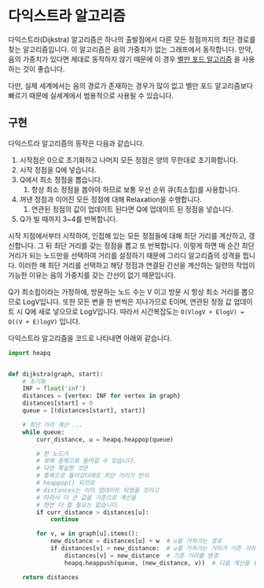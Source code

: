 # 다익스트라 알고리즘

다익스트라(Dijkstra) 알고리즘은 하나의 출발점에서 다른 모든 정점까지의 최단 경로를 찾는 알고리즘입니다. 이 알고리즘은 음의 가중치가 없는 그래프에서 동작합니다. 만약, 음의 가중치가 있다면 제대로 동작하지
않기 때문에 이
경우 [벨만 포드 알고리즘](https://github.com/haeseong123/algorithm/blob/main/graph/shortest_path/bellman_ford/bellman_ford.md) 을
사용하는 것이 좋습니다.

다만, 실제 세계에서는 음의 경로가 존재하는 경우가 많이 없고 벨만 포드 알고리즘보다 빠르기 때문에 실세계에서 범용적으로 사용될 수 있습니다.

## 구현

다익스트라 알고리즘의 동작은 다음과 같습니다.

1. 시작점은 0으로 초기화하고 나머지 모든 정점은 양의 무한대로 초기화합니다.
2. 시작 정점을 Q에 넣습니다.
3. Q에서 최소 정점을 뽑습니다.
    1. 항상 최소 정점을 봅아야 하므로 보통 우선 순위 큐(최소힙)를 사용합니다.
4. 꺼낸 정점과 이어진 모든 정점에 대해 Relaxation을 수행합니다.
    1. 연관된 정점의 값이 업데이트 된다면 Q에 업데이트 된 정점을 넣습니다.
5. Q가 빌 때까지 3~4를 반복합니다.

시작 지점에서부터 시작하여, 인접해 있는 모든 정점들에 대해 최단 거리를 계산하고, 갱신합니다. 그 뒤 최단 거리를 갖는 정점을 뽑고 또 반복합니다. 이렇게 하면 매 순간 최단 거리가 되는 노드만을 선택하여 거리를
설정하기 때문에 그리디 알고리즘의 성격을 띕니다. 이러한 매 최단 거리를 선택하고 해당 정점과 연결된 간선을 계산하는 일련의 작업이 가능한 이유는 음의 가중치를 갖는 간선이 없기 때문입니다.

Q가 최소힙이라는 가정하에, 방문하는 노드 수는 V 이고 방문 시 항상 최소 거리를 뽑으므로 LogV입니다. 또한 모든 변을 한 번씩은 지나가므로 E이며, 연관된 정점 값 업데이트 시 Q에 새로 넣으므로
LogV입니다. 따라서 시간복잡도는 `O(VlogV + ElogV) = O((V + E)logV)` 입니다.

다익스트라 알고리즘을 코드로 나타내면 아래와 같습니다.

```python
import heapq


def dijkstra(graph, start):
    # 초기화
    INF = float('inf')
    distances = {vertex: INF for vertex in graph}
    distances[start] = 0
    queue = [(distances[start], start)]

    # 최단 거리 계산 ...
    while queue:
        curr_distance, u = heapq.heappop(queue)

        # 한 노드가
        # 큐에 중복으로 들어갈 수 있습니다.
        # 다만 확실한 것은
        # 중복으로 들어갔더래도 최단 거리가 먼저
        # heappop() 되므로
        # distances는 이미 업데이트 되었을 것이고
        # 따라서 더 큰 값을 기준으로 계산을
        # 한번 더 할 필요는 없습니다.
        if curr_distance > distances[u]:
            continue

        for v, w in graph[u].items():
            new_distance = distances[u] + w  # u를 거쳐가는 경로
            if distances[v] > new_distance:  # u를 거쳐가는 거리가 기존 거리보다 짧다면
                distances[v] = new_distance  # 기존 거리를 변경
                heapq.heappush(queue, (new_distance, v))  # 다음 계산을 위해 큐에 삽입

    return distances
```
